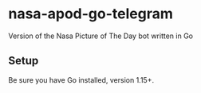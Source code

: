 # nasa-apod-go-telegram
Version of the Nasa Picture of The Day bot written in Go

## Setup
Be sure you have Go installed, version 1.15+.

